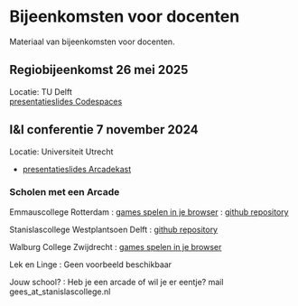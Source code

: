# Bijeenkomsten voor docenten

Materiaal van bijeenkomsten voor docenten.

## Regiobijeenkomst 26 mei 2025
Locatie: TU Delft\
[presentatieslides Codespaces](10-Presentatie-Codespaces-Regiobijeenkomst-26mei2025.pptx)

## I&I conferentie 7 november 2024
Locatie: Universiteit Utrecht
- [presentatieslides Arcadekast](10-arcadekast_ieni_20241107.pptx)

### Scholen met een Arcade

Emmauscollege Rotterdam
: [games spelen in je browser](https://informatica.emmauscollege.nl/arcade)
: [github repository](https://github.com/emmauscollege/arcade)

Stanislascollege Westplantsoen Delft 
: [github repository](https://github.com/informaticascw/arcade)

Walburg College Zwijdrecht 
: [games spelen in je browser](https://adriaangijssen.nl/arcade/)

Lek en Linge
: Geen voorbeeld beschikbaar

Jouw school?
: Heb je een arcade of wil je er eentje? mail gees_at_stanislascollege.nl
